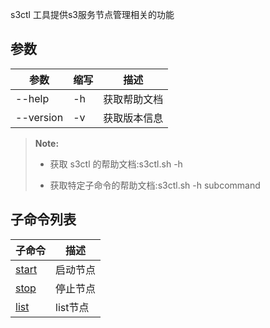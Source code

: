 s3ctl 工具提供s3服务节点管理相关的功能

## 参数 ##

|参数      |缩写  |描述          |
|----------|------|--------------|
|--help    |-h    |获取帮助文档  |
|--version |-v    |获取版本信息  |
>  **Note:**
>
>  * 获取 s3ctl 的帮助文档:s3ctl.sh -h
>
>  * 获取特定子命令的帮助文档:s3ctl.sh -h subcommand

## 子命令列表 ##

|子命令       |描述            |
|-------------|----------------|
|[start][start]        |启动节点        |
|[stop][stop]         |停止节点        |
|[list][list]        |list节点        |

[start]:Maintainance/Tools/S3ctl/start.md
[stop]:Maintainance/Tools/S3ctl/stop.md
[list]:Maintainance/Tools/S3ctl/list.md

